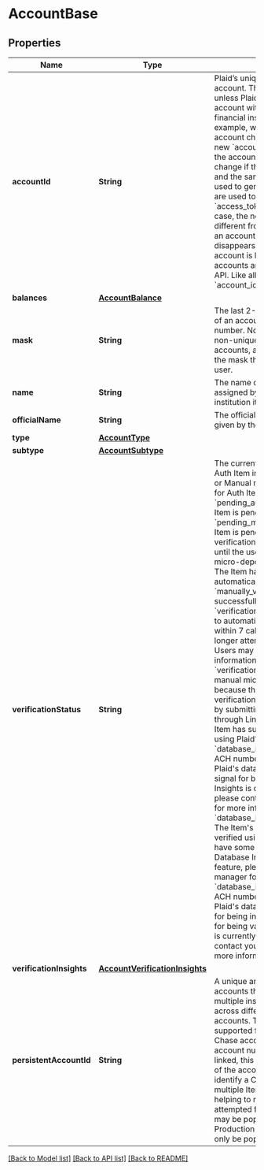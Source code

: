 # AccountBase

## Properties
Name | Type | Description | Notes
------------ | ------------- | ------------- | -------------
**accountId** | **String** | Plaid’s unique identifier for the account. This value will not change unless Plaid can&#39;t reconcile the account with the data returned by the financial institution. This may occur, for example, when the name of the account changes. If this happens a new &#x60;account_id&#x60; will be assigned to the account.  The &#x60;account_id&#x60; can also change if the &#x60;access_token&#x60; is deleted and the same credentials that were used to generate that &#x60;access_token&#x60; are used to generate a new &#x60;access_token&#x60; on a later date. In that case, the new &#x60;account_id&#x60; will be different from the old &#x60;account_id&#x60;.  If an account with a specific &#x60;account_id&#x60; disappears instead of changing, the account is likely closed. Closed accounts are not returned by the Plaid API.  Like all Plaid identifiers, the &#x60;account_id&#x60; is case sensitive. | 
**balances** | [**AccountBalance**](AccountBalance.md) |  | 
**mask** | **String** | The last 2-4 alphanumeric characters of an account&#39;s official account number. Note that the mask may be non-unique between an Item&#39;s accounts, and it may also not match the mask that the bank displays to the user. | 
**name** | **String** | The name of the account, either assigned by the user or by the financial institution itself | 
**officialName** | **String** | The official name of the account as given by the financial institution | 
**type** | [**AccountType**](AccountType.md) |  | 
**subtype** | [**AccountSubtype**](AccountSubtype.md) |  | 
**verificationStatus** | **String** | The current verification status of an Auth Item initiated through Automated or Manual micro-deposits.  Returned for Auth Items only.  &#x60;pending_automatic_verification&#x60;: The Item is pending automatic verification  &#x60;pending_manual_verification&#x60;: The Item is pending manual micro-deposit verification. Items remain in this state until the user successfully verifies the micro-deposit.  &#x60;automatically_verified&#x60;: The Item has successfully been automatically verified   &#x60;manually_verified&#x60;: The Item has successfully been manually verified  &#x60;verification_expired&#x60;: Plaid was unable to automatically verify the deposit within 7 calendar days and will no longer attempt to validate the Item. Users may retry by submitting their information again through Link.  &#x60;verification_failed&#x60;: The Item failed manual micro-deposit verification because the user exhausted all 3 verification attempts. Users may retry by submitting their information again through Link.  &#x60;database_matched&#x60;: The Item has successfully been verified using Plaid&#39;s data sources.  &#x60;database_insights_pass&#x60;: The Item&#39;s ACH numbers have been verified using Plaid&#39;s data sources and have strong signal for being valid. Note: Database Insights is currently a beta feature, please contact your account manager for more information.  &#x60;database_insights_pass_with_caution&#x60;: The Item&#39;s ACH numbers have been verified using Plaid&#39;s data sources and have some signal for being valid. Note: Database Insights is currently a beta feature, please contact your account manager for more information.  &#x60;database_insights_fail&#x60;:  The Item&#39;s ACH numbers have been verified using Plaid&#39;s data sources and have signal for being invalid and/or have no signal for being valid. Note: Database Insights is currently a beta feature, please contact your account manager for more information.    | [optional] 
**verificationInsights** | [**AccountVerificationInsights**](AccountVerificationInsights.md) |  | [optional] 
**persistentAccountId** | **String** | A unique and persistent identifier for accounts that can be used to trace multiple instances of the same account across different Items for depository accounts. This is currently only supported for Chase Items. Because Chase accounts have a different account number each time they are linked, this field may be used instead of the account number to uniquely identify a Chase account across multiple Items for payments use cases, helping to reduce duplicate Items or attempted fraud. In Sandbox, this field may be populated for any account; in Production and Development, it will only be populated for Chase accounts. | [optional] 

[[Back to Model list]](../README.md#documentation-for-models) [[Back to API list]](../README.md#documentation-for-api-endpoints) [[Back to README]](../README.md)


